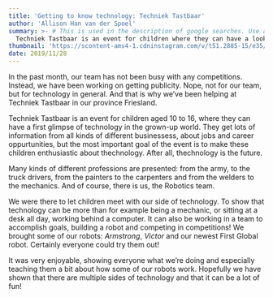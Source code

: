 ```yaml
---
title: 'Getting to know technology: Techniek Tastbaar'
author: 'Allison Han van der Spoel'
summary: >- # This is used in the description of google searches. Use as many keywords as possible.
  Techniek Tastbaar is an event for children where they can have a look at technology in the grown-up world. As you might have guessed, Impossible Robotics was present too!
thumbnail: 'https://scontent-ams4-1.cdninstagram.com/v/t51.2885-15/e35/s1080x1080/73226363_432637337423804_4578703429662650893_n.jpg?_nc_ht=scontent-ams4-1.cdninstagram.com&_nc_cat=108&oh=d6ff5a18c60ee5ba934c760ec6870f6d&oe=5E82B0E9'
date: 2019/11/28
---
```


In the past month, our team has not been busy with any competitions. Instead, we
have been working on getting publicity. Nope, not for our team, but for
technology in general. And that is why we’ve been helping at Techniek Tastbaar
in our province Friesland.

Techniek Tastbaar is an event for children aged 10 to 16, where they can have a
first glimpse of technology in the grown-up world. They get lots of information
from all kinds of different businessess, about jobs and career oppurtunities,
but the most important goal of the event is to make these children enthusiastic
about thechnology. After all, thechnology is the future.

Many kinds of different professions are presented: from the army, to the truck
drivers, from the painters to the carpenters and from the welders to the
mechanics. And of course, there is us, the Robotics team.

We were there to let children meet with our side of technology. To show that
technology can be more than for example being a mechanic, or sitting at a desk
all day, working behind a computer. It can also be working in a team to
accomplish goals, building a robot and competing in competitions! We brought
some of our robots: _Armstrong_, _Victor_ and our newest First Global robot.
Certainly everyone could try them out!

It was very enjoyable, showing everyone what we’re doing and especially teaching
them a bit about how some of our robots work. Hopefully we have shown that there
are multiple sides of technology and that it can be a lot of fun!
